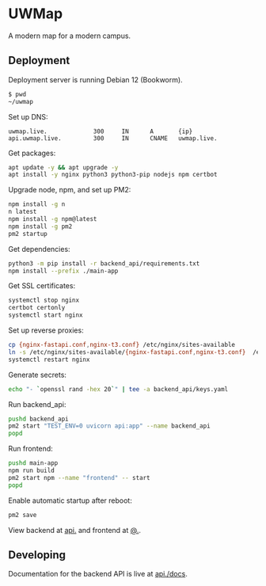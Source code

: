 # UWMap

A modern map for a modern campus.

## Deployment

Deployment server is running Debian 12 (Bookworm).

```bash
$ pwd
~/uwmap
```

Set up DNS:
```dns
uwmap.live.             300     IN      A       {ip}
api.uwmap.live.         300     IN      CNAME   uwmap.live.
```

Get packages: 
```bash
apt update -y && apt upgrade -y
apt install -y nginx python3 python3-pip nodejs npm certbot
```

Upgrade node, npm, and set up PM2:
```bash
npm install -g n
n latest
npm install -g npm@latest
npm install -g pm2
pm2 startup
```

Get dependencies:
```bash
python3 -m pip install -r backend_api/requirements.txt
npm install --prefix ./main-app
```

Get SSL certificates:
```bash
systemctl stop nginx
certbot certonly
systemctl start nginx
```

Set up reverse proxies:
```bash
cp {nginx-fastapi.conf,nginx-t3.conf} /etc/nginx/sites-available
ln -s /etc/nginx/sites-available/{nginx-fastapi.conf,nginx-t3.conf}  /etc/nginx/sites-available/
systemctl restart nginx
```

Generate secrets:
```bash
echo "- `openssl rand -hex 20`" | tee -a backend_api/keys.yaml
```

Run backend_api:
```bash
pushd backend_api 
pm2 start "TEST_ENV=0 uvicorn api:app" --name backend_api
popd
```

Run frontend:
```bash
pushd main-app 
npm run build
pm2 start npm --name "frontend" -- start
popd
```

Enable automatic startup after reboot:
```bash
pm2 save
```

View backend at [api.](https://api.uwmap.live) and frontend at [@.](https://uwmap.live).

## Developing

Documentation for the backend API is live at [api./docs](https://api.uwmap.live/docs).
